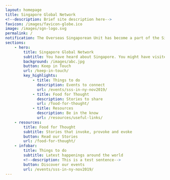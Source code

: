 ```yaml
---
layout: homepage
title: Singapore Global Network
<!--description: Brief site description here-->
favicon: /images/favicon-globe.ico
image: /images/sgn-logo.svg
permalink: /
notification: The Overseas Singaporean Unit has become a part of the Singapore Global Network. Our site is currently in beta mode. Stay tuned for our official launch in 2020!
sections:
    - hero:
        title: Singapore Global Network
        subtitle: You have heard about Singapore. You might have visited us briefly, stayed a couple of months, or lived here all your life. We want to get to know you. Yes, you! Connect with like-minded individuals around the globe like yourself, to share your experiences of Singapore with each other in one way or another. Join us, as we build our network.
        background: /images/abc.jpg
        button: Keep in Touch
        url: /keep-in-touch/
        key_highlights:
            - title: Things to do
              description: Events to connect
              url: /events/sss-in-ny-nov2019/
            - title: Food for Thought
              description: Stories to share
              url: /food-for-thought/
            - title: Resources
              description: Be in the know
              url: /resources/useful-links/
    - resources:
        title: Food for Thought
        subtitle: Stories that invoke, provoke and evoke
        button: Read our Stories  
        url: /food-for-thought/
    - infobar:
        title: Things to do
        subtitle: Latest happenings around the world
        <!--description: This is a test sentence-->
        button: Discover our events
        url: /events/sss-in-ny-nov2019/
---
```

